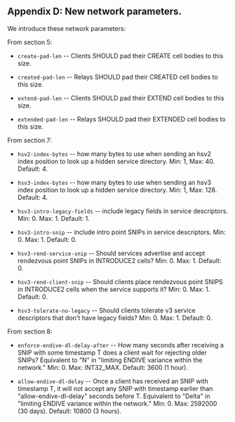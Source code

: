 
<!-- Section A.4 --> <a id='SA.4'></a>

## Appendix D: New network parameters.

We introduce these network parameters:

From section 5:

* `create-pad-len` -- Clients SHOULD pad their CREATE cell bodies
  to this size.

* `created-pad-len` -- Relays SHOULD pad their CREATED cell bodies to this
  size.

* `extend-pad-len` -- Clients SHOULD pad their EXTEND cell bodies to this
  size.

* `extended-pad-len` -- Relays SHOULD pad their EXTENDED cell bodies to this
size.

From section 7:

* `hsv2-index-bytes` -- how many bytes to use when sending an hsv2 index
  position to look up a hidden service directory.  Min: 1,
  Max: 40. Default: 4.

* `hsv3-index-bytes` -- how many bytes to use when sending an hsv3 index
  position to look up a hidden service directory.  Min: 1,
  Max: 128. Default: 4.

* `hsv3-intro-legacy-fields` -- include legacy fields in service descriptors.
  Min: 0. Max: 1. Default: 1.

* `hsv3-intro-snip` -- include intro point SNIPs in service descriptors.
  Min: 0. Max: 1. Default: 0.

* `hsv3-rend-service-snip` -- Should services advertise and accept rendezvous
  point SNIPs in INTRODUCE2 cells?    Min: 0. Max: 1. Default: 0.

* `hsv3-rend-client-snip` -- Should clients place rendezvous point SNIPS in
  INTRODUCE2 cells when the service supports it?
  Min: 0. Max: 1. Default: 0.

* `hsv3-tolerate-no-legacy` -- Should clients tolerate v3 service descriptors
  that don't have legacy fields? Min: 0. Max: 1. Default: 0.

From section 8:

* `enforce-endive-dl-delay-after` -- How many seconds after receiving a
  SNIP with some timestamp T does a client wait for rejecting older SNIPs?
  Equivalent to "N" in "limiting ENDIVE variance within the network."
  Min: 0. Max: INT32_MAX. Default: 3600 (1 hour).

* `allow-endive-dl-delay` -- Once a client has received an SNIP with
  timestamp T, it will not accept any SNIP with timestamp earlier than
  "allow-endive-dl-delay" seconds before T.
  Equivalent to "Delta" in "limiting ENDIVE variance within the network."
  Min: 0. Max: 2592000 (30 days). Default: 10800 (3 hours).
